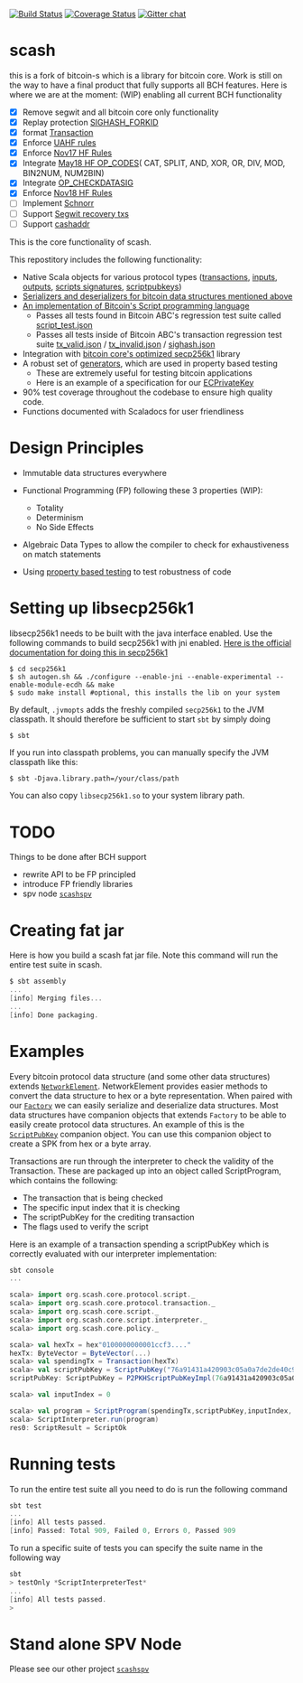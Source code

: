 [![Build Status](https://travis-ci.org/scala-cash/scash.svg?branch=master)](https://travis-ci.org/scala-cash/scash) [![Coverage Status](https://coveralls.io/repos/github/scala-cash/scash/badge.svg)](https://coveralls.io/github/scala-cash/scash) [![Gitter chat](https://badges.gitter.im/gitterHQ/gitter.png)](https://gitter.im/scash)

# scash
this is a fork of bitcoin-s which is a library for bitcoin core. Work is still on the way to have a final product that fully supports all BCH features. Here is where we are at the moment:
(WIP) enabling all current BCH functionality
- [X] Remove segwit and all bitcoin core only functionality
- [X] Replay protection [SIGHASH_FORKID](https://github.com/bitcoincashorg/bitcoincash.org/blob/master/spec/replay-protected-sighash.md)
- [X] format [Transaction](https://github.com/bitcoincashorg/bitcoincash.org/blob/master/spec/transaction.md)
- [X] Enforce [UAHF rules](https://github.com/bitcoincashorg/bitcoincash.org/blob/master/spec/uahf-technical-spec.md)
- [X] Enforce [Nov17 HF Rules](https://github.com/bitcoincashorg/bitcoincash.org/blob/master/spec/nov-13-hardfork-spec.md)
- [X] Integrate [May18 HF OP_CODES](https://github.com/bitcoincashorg/bitcoincash.org/blob/master/spec/may-2018-hardfork.md)( CAT, SPLIT, AND, XOR, OR, DIV, MOD, BIN2NUM, NUM2BIN)
- [X] Integrate [OP_CHECKDATASIG](https://github.com/bitcoincashorg/bitcoincash.org/blob/master/spec/op_checkdatasig.md)
- [X] Enforce [Nov18 HF Rules](https://github.com/bitcoincashorg/bitcoincash.org/blob/master/spec/2018-nov-upgrade.md) 
- [ ] Implement [Schnorr](https://github.com/bitcoincashorg/bitcoincash.org/blob/master/spec/2019-05-15-schnorr.md)
- [ ] Support [Segwit recovery txs](https://github.com/bitcoincashorg/bitcoincash.org/blob/master/spec/2019-05-15-segwit-recovery.md)
- [ ] Support [cashaddr](https://github.com/bitcoincashorg/bitcoincash.org/blob/master/spec/cashaddr.md)

This is the core functionality of scash.

This repostitory includes the following functionality:
  - Native Scala objects for various protocol types ([transactions](https://github.com/scala-cash/scash/blob/master/core/src/main/scala/org/scash/core/protocol/transaction/Transaction.scala), [inputs](https://github.com/scala-cash/scash/blob/master/core/src/main/scala/org/scash/core/protocol/transaction/TransactionInput.scala), [outputs](https://github.com/scala-cash/scash/blob/master/core/src/main/scala/org/scash/core/protocol/transaction/TransactionOutput.scala), [scripts signatures](https://github.com/scala-cash/scash/blob/master/core/src/main/scala/org/scash/core/protocol/script/ScriptSignature.scala), [scriptpubkeys](https://github.com/scala-cash/scash/blob/master/core/src/main/scala/org/scash/core/protocol/script/ScriptPubKey.scala))
  - [Serializers and deserializers for bitcoin data structures mentioned above](https://github.com/scala-cash/scash/blob/master/core/src/main/scala/org/scash/core/src/main/scala/org/scash/core/serializers)
  - [An implementation of Bitcoin's Script programming language](https://github.com/scala-cash/scash/blob/master/core/src/main/scala/org/scash/core/script) 
    - Passes all tests found in Bitcoin ABC's regression test suite called [script_test.json](https://github.com/Bitcoin-ABC/bitcoin-abc/blob/master/src/test/data/script_tests.jsonn)
    - Passes all tests inside of Bitcoin ABC's transaction regression test suite [tx_valid.json](https://github.com/Bitcoin-ABC/bitcoin-abc/blob/master/src/test/data/tx_valid.json) / [tx_invalid.json](https://github.com/Bitcoin-ABC/bitcoin-abc/blob/master/src/test/data/tx_invalid.json) / 
    [sighash.json](https://github.com/bitcoin/bitcoin/blob/master/src/test/data/sighash.json)
  - Integration with [bitcoin core's optimized secp256k1](https://github.com/bitcoin-core/secp256k1/) library
  - A robust set of [generators](https://github.com/scala-cash/scash/tree/master/core-gen/src/test/scala/org/scash/core/gen), which are used in property based testing
    - These are extremely useful for testing bitcoin applications
    - Here is an example of a specification for our [ECPrivateKey](https://github.com/scala-cash/scash/blob/master/core-test/src/test/scala/org/scash/core/crypto/ECPrivateKeyTest.scala)
  - 90% test coverage throughout the codebase to ensure high quality code. 
  - Functions documented with Scaladocs for user friendliness

# Design Principles
  - Immutable data structures everywhere
  - Functional Programming (FP) following these 3 properties (WIP):
    - Totality
    - Determinism
    - No Side Effects

  - Algebraic Data Types to allow the compiler to check for exhaustiveness on match statements
  - Using [property based testing](http://www.scalatest.org/user_guide/property_based_testing) to test robustness of code 
 
# Setting up libsecp256k1

libsecp256k1 needs to be built with the java interface enabled. Use the following commands to build secp256k1 with jni enabled. [Here is the official documentation for doing this in secp256k1](https://github.com/bitcoin-core/secp256k1/blob/master/src/java/org/bitcoin/NativeSecp256k1.java#L35)
```
$ cd secp256k1
$ sh autogen.sh && ./configure --enable-jni --enable-experimental --enable-module-ecdh && make
$ sudo make install #optional, this installs the lib on your system
```

By default, `.jvmopts` adds the freshly compiled `secp256k1` to the JVM classpath. It should therefore be sufficient to start `sbt` by simply doing

```bash
$ sbt
```

If you run into classpath problems, you can manually specify the JVM classpath like this:

```
$ sbt -Djava.library.path=/your/class/path 
```

You can also copy `libsecp256k1.so` to your system library path. 

# TODO
Things to be done after BCH support
  - rewrite API to be FP principled
  - introduce FP friendly libraries
  - spv node [`scashspv`](https://github.com/scala-cash/scashspv)

# Creating fat jar

Here is how you build a scash fat jar file. Note this command will run the entire test suite in scash.

```scala
$ sbt assembly
...
[info] Merging files...
...
[info] Done packaging.

```

# Examples

Every bitcoin protocol data structure (and some other data structures) extends [`NetworkElement`](https://github.com/scala-cash/scash/blob/master/core/src/main/scala/org/scash/core/protocol/NetworkElement.scala). NetworkElement provides easier methods to convert the data structure to hex or a byte representation. When paired with our [`Factory`](https://github.com/scala-cash/scash/blob/master/core/src/main/scala/org/scash/core/util/Factory.scala) we can easily serialize and deserialize data structures. Most data structures have companion objects that extends `Factory` to be able to easily create protocol data structures. An example of this is the [`ScriptPubKey`](https://github.com/scala-cash/scash/blob/master/core/src/main/scala/org/scash/core/protocol/script/ScriptPubKey.scala) companion object. You can use this companion object to create a SPK from hex or a byte array.

Transactions are run through the interpreter to check the validity of the Transaction. These are packaged up into an object called ScriptProgram, which contains the following:
  - The transaction that is being checked
  - The specific input index that it is checking
  - The scriptPubKey for the crediting transaction
  - The flags used to verify the script

Here is an example of a transaction spending a scriptPubKey which is correctly evaluated with our interpreter implementation:

```scala
sbt console
...

scala> import org.scash.core.protocol.script._
scala> import org.scash.core.protocol.transaction._
scala> import org.scash.core.script._
scala> import org.scash.core.script.interpreter._
scala> import org.scash.core.policy._

scala> val hexTx = hex"0100000000001ccf3...."
hexTx: ByteVector = ByteVector(...)
scala> val spendingTx = Transaction(hexTx)
scala> val scriptPubKey = ScriptPubKey("76a91431a420903c05a0a7de2de40c9f02ebedbacdc17288ac")
scriptPubKey: ScriptPubKey = P2PKHScriptPubKeyImpl(76a91431a420903c05a0a7de2de40c9f02ebedbacdc17288ac,List(OP_DUP, OP_HASH160, BytesToPushOntoStackImpl(20), ScriptConstantImpl(31a420903c05a0a7de2de40c9f02ebedbacdc172), OP_EQUALVERIFY, OP_CHECKSIG))

scala> val inputIndex = 0

scala> val program = ScriptProgram(spendingTx,scriptPubKey,inputIndex, Policy.standardScriptVerifyFlags)
scala> ScriptInterpreter.run(program)
res0: ScriptResult = ScriptOk
```
# Running tests

To run the entire test suite all you need to do is run the following command
```scala 
sbt test
...
[info] All tests passed.
[info] Passed: Total 909, Failed 0, Errors 0, Passed 909

```

To run a specific suite of tests you can specify the suite name in the following way
```scala
sbt
> testOnly *ScriptInterpreterTest*
...
[info] All tests passed.
>
```
# Stand alone SPV Node

Please see our other project [`scashspv`](https://github.com/scala-cash/scashspv)
